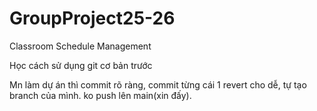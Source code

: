 # GroupProject25-26
Classroom Schedule Management

Học cách sử dụng git cơ bản trước

Mn làm dự án thì commit rõ ràng, commit từng cái 1 revert cho dễ, tự tạo branch của mình. ko push lên main(xin đấy). 
